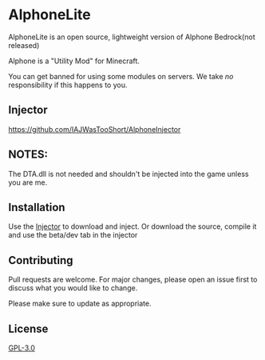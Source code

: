 # AlphoneLite

AlphoneLite is an open source, lightweight version of Alphone Bedrock(not released)

Alphone is a "Utility Mod" for Minecraft.

You can get banned for using some modules on servers. We take *no* responsibility if this happens to you.

## Injector

https://github.com/IAJWasTooShort/AlphoneInjector

## NOTES:

The DTA.dll is not needed and shouldn't be injected into the game unless you are me.


## Installation

Use the [Injector](https://github.com/IAJWasTooShort/AlphoneInjector/releases/latest) to download and inject. Or download the source, compile it and use the beta/dev tab in the injector

## Contributing
Pull requests are welcome. For major changes, please open an issue first to discuss what you would like to change.

Please make sure to update as appropriate.

## License
[GPL-3.0](https://choosealicense.com/licenses/gpl-3.0/)

